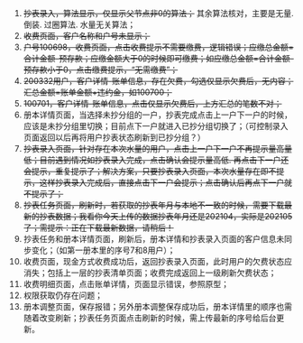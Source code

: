 1. ~~抄表录入，算法显示，仅显示父节点非0的算法；~~ 其余算法核对，主要是无量. 倒装. 过圈算法. 水量无关算法；
2. ~~收费页面，客户名称和户号未显示；~~
3. ~~户号100698，收费页面，点击收费提示不需要缴费，逻辑错误；应缴总金额=合计金额-预存款；应缴金额大于0的时候即可缴费；如应缴总金额=合计金额-预存款小于0，点击缴费提示，“无需缴费”；~~
4. ~~200332用户，客户详情-账单信息，存在欠费，勾选仅显示欠费后，无内容；汇总金额=账单金额+违约金，如100700；~~
5. ~~100701，客户详情-账单信息，点击仅显示欠费后，上方汇总的笔数不对；~~
6. 册本详情页面，当选择未抄分组的一户，抄表完成点击上一户下一户的时候，应该是未抄分组里切换；目前点下一户就进入已抄分组切换了；（可控制录入页面返回以后再将用户抄表状态刷新到已抄分组？）
7. ~~抄表录入页面，针对存在本次水量的用户，点击上一户下一户不再提示量高量低；目前遇到情况如抄表录入完成，点击确认会提示量高低. 再点击下一户还会提示，重复提示了；解决方案，只要抄表录入页面，本次水量存在即不提示，这样抄表录入完成后，直接点击下一户会提示；点击确认后再点下一户就不提示了；~~
8. ~~抄表任务页面，刷新时，若获取的抄表年月与本地不一致的时候，需要下载最新的抄表数据；我看你今天上传的数据抄表年月还是202104，实际是202105了；需提示：正在下载最新数据，请稍后！~~
9. 抄表任务和册本详情页面，刷新后，册本详情和抄表录入页面的客户信息未同步变化；（如第一册本里的序号7和8用户）；
10. 收费页面，现金方式收费成功后，返回抄表录入页面，此时用户的欠费状态应消失；包括上一层的抄表清单页面；收费完成返回上一级刷新欠费状态；
11. 收费明细页面，点击账单详情，页面显示错误，参照原型；
12. 权限获取仍存在问题；
13. 册本调整页面，保存报错；另外册本调整保存成功后，册本详情里的顺序也需随着改变刷新；抄表任务页面点击刷新的时候，需上传最新的序号给后台更新。
